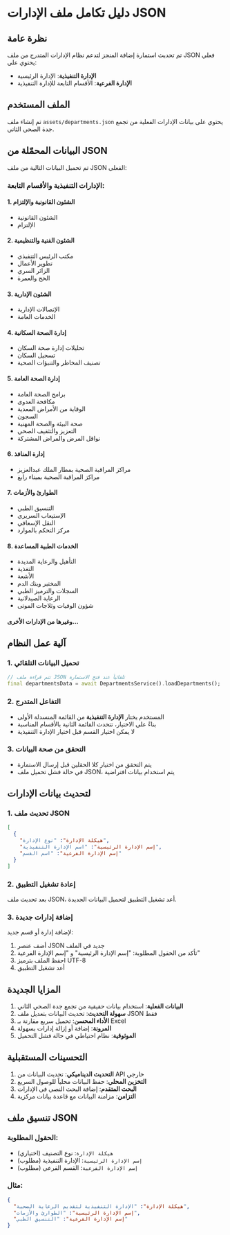 # دليل تكامل ملف الإدارات JSON

## نظرة عامة
تم تحديث استمارة إضافة المنجز لتدعم نظام الإدارات المتدرج من ملف JSON فعلي يحتوي على:
- **الإدارة التنفيذية**: الإدارة الرئيسية
- **الإدارة الفرعية**: الأقسام التابعة للإدارة التنفيذية

## الملف المستخدم
تم إنشاء ملف `assets/departments.json` يحتوي على بيانات الإدارات الفعلية من تجمع جدة الصحي الثاني.

## البيانات المحمّلة من JSON
تم تحميل البيانات التالية من ملف JSON الفعلي:

### الإدارات التنفيذية والأقسام التابعة:

#### 1. الشئون القانونية والإلتزام
- الشئون القانونية
- الإلتزام

#### 2. الشئون الفنية والتنظيمية
- مكتب الرئيس التنفيذي
- تطوير الأعمال
- الزائر السري
- الحج والعمرة

#### 3. الشئون الإدارية
- الإتصالات الإدارية
- الخدمات العامة

#### 4. إدارة الصحة السكانية
- تحليلات إدارة صحة السكان
- تسجيل السكان
- تصنيف المخاطر والتنبؤات الصحية

#### 5. إدارة الصحة العامة
- برامج الصحة العامة
- مكافحة العدوى
- الوقاية من الأمراض المعدية
- السجون
- صحة البيئة والصحة المهنية
- التعزيز والتثقيف الصحي
- نواقل المرض والمراض المشتركة

#### 6. إدارة المنافذ
- مراكز المراقبة الصحية بمطار الملك عبدالعزيز
- مراكز المراقبة الصحية بميناء رابغ

#### 7. الطوارئ والأزمات
- التنسيق الطبي
- الإستيعاب السريري
- النقل الإسعافي
- مركز التحكم بالموارد

#### 8. الخدمات الطبية المساعدة
- التأهيل والرعاية المديدة
- التغذية
- الأشعة
- المختبر وبنك الدم
- السجلات والترميز الطبي
- الرعاية الصيدلانية
- شؤون الوفيات وثلاجات الموتى

#### وغيرها من الإدارات الأخرى...

## آلية عمل النظام

### 1. تحميل البيانات التلقائي
```dart
// تتم قراءة ملف JSON تلقائياً عند فتح الاستمارة
final departmentsData = await DepartmentsService().loadDepartments();
```

### 2. التفاعل المتدرج
- المستخدم يختار **الإدارة التنفيذية** من القائمة المنسدلة الأولى
- بناءً على الاختيار، تتحدث القائمة الثانية بالأقسام المناسبة
- لا يمكن اختيار القسم قبل اختيار الإدارة التنفيذية

### 3. التحقق من صحة البيانات
- يتم التحقق من اختيار كلا الحقلين قبل إرسال الاستمارة
- في حالة فشل تحميل ملف JSON، يتم استخدام بيانات افتراضية

## لتحديث بيانات الإدارات

### 1. تحديث ملف JSON
```json
[
  {
    "هيكلة الإدارة": "نوع الإدارة",
    "إسم الإدارة الرئيسية": "اسم الإدارة التنفيذية",
    "إسم الإدارة الفرعية": "اسم القسم"
  }
]
```

### 2. إعادة تشغيل التطبيق
بعد تحديث ملف JSON، أعد تشغيل التطبيق لتحميل البيانات الجديدة.

### 3. إضافة إدارات جديدة
لإضافة إدارة أو قسم جديد:
1. أضف عنصر JSON جديد في الملف
2. تأكد من الحقول المطلوبة: "إسم الإدارة الرئيسية" و "إسم الإدارة الفرعية"
3. احفظ الملف بترميز UTF-8
4. أعد تشغيل التطبيق

## المزايا الجديدة

1. **البيانات الفعلية**: استخدام بيانات حقيقية من تجمع جدة الصحي الثاني
2. **سهولة التحديث**: تحديث البيانات بتعديل ملف JSON فقط
3. **الأداء المحسن**: تحميل سريع مقارنة بـ Excel
4. **المرونة**: إضافة أو إزالة إدارات بسهولة
5. **الموثوقية**: نظام احتياطي في حالة فشل التحميل

## التحسينات المستقبلية

1. **التحديث الديناميكي**: تحديث البيانات من API خارجي
2. **التخزين المحلي**: حفظ البيانات محلياً للوصول السريع
3. **البحث المتقدم**: إضافة البحث النصي في الإدارات
4. **التزامن**: مزامنة البيانات مع قاعدة بيانات مركزية

## تنسيق ملف JSON

### الحقول المطلوبة:
- `هيكلة الإدارة`: نوع التصنيف (اختياري)
- `إسم الإدارة الرئيسية`: الإدارة التنفيذية (مطلوب)
- `إسم الإدارة الفرعية`: القسم الفرعي (مطلوب)

### مثال:
```json
{
  "هيكلة الإدارة": "الإدارة التنفيذية لتقديم الرعاية الصحية",
  "إسم الإدارة الرئيسية": "الطوارئ والأزمات",
  "إسم الإدارة الفرعية": "التنسيق الطبي"
}
```
